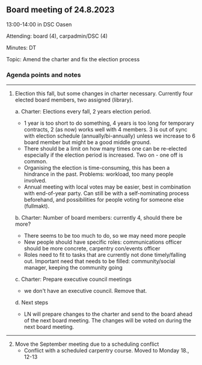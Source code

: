 ## Board meeting of 24.8.2023

13:00-14:00 in DSC Oasen

Attending: board (4), carpadmin/DSC (4)

Minutes: DT

Topic: Amend the charter and fix the election process



### **Agenda points and notes**
---
1. Election this fall, but some changes in charter necessary. Currently
    four elected board members, two assigned (library).
   
   a. Charter: Elections every fall, 2 years election period.
      
    - 1 year is too short to do something, 4 years is too long for temporary contracts, 2 (as now) works well with 4 members. 3 is out of sync with election schedule (annually/bi-annually) unless we increase to 6 board member but might be a good middle ground.
    - There should be a limit on how many times one can be re-elected especially if the election period is increased. Two on - one off is common.
    - Organising the election is time-consuming, this has been a hindrance in the past. Problems: workload, too many people involved. 
    - Annual meeting with local votes may be easier, best in combination with end-of-year party. Can still be with a self-nominating process beforehand, and possibilities for people voting for someone else (fullmakt).

    b. Charter: Number of board members: currently 4, should there be more?
    - There seems to be too much to do, so we may need more people
    - New people should have specific roles: communications officer should be more concrete, carpentry con/events officer
    - Roles need to fit to tasks that are currently not done timely/falling out. Important need that needs to be filled:  community/social manager, keeping the community going

    c. Charter: Prepare executive council meetings
    - we don't have an executive council. Remove that.

    d. Next steps
    - LN will prepare changes to the charter and send to the board ahead of the next board meeting. The changes will be voted on during the next board meeting.

---
2. Move the September meeting due to a scheduling conflict
    - Conflict with a scheduled carpentry course. Moved to Monday 18., 12-13

